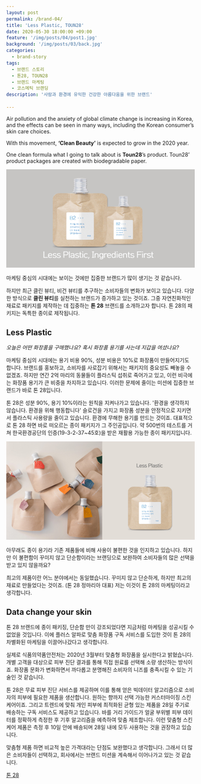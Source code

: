 ```yaml
---
layout: post
permalink: /brand-04/
title: 'Less Plastic, TOUN28'
date: 2020-05-30 18:00:00 +09:00
feature: '/img/posts/04/post1.jpg'
background: '/img/posts/03/back.jpg'
categories:
  - brand-story
tags:
  - 브랜드 스토리
  - 톤28, TOUN28
  - 브랜드 마케팅
  - 코스메틱 브랜딩
description: '사람과 환경에 유익한 건강한 아름다움을 위한 브랜드'

---
```


Air pollution and the anxiety of global climate change is increasing in Korea, and the effects can be seen in many ways, including the Korean consumer’s skin care choices. 

With this movement, **‘Clean Beauty’** is expected to grow in the 2020 year.

One clean formula what I going to talk about is **Toun28**’s product. Toun28’ product packages are created with biodegradable paper.



![톤 28](/img/posts/04/post2.jpg)

마케팅 중심의 시대에는 보이는 것에만 집중한 브랜드가 많이 생기는 것 같습니다.

하지만 최근 클린 뷰티, 비건 뷰티를 추구하는 소비자들의 변화가 보이고 있습니다. 다양한 방식으로 **클린 뷰티**를 실천하는 브랜드가 증가하고 있는 것이죠.  그중 자연친화적인 재료로 패키지를 제작하는 데 집중하는 **톤 28** 브랜드를 소개하고자 합니다. 톤 28의 패키지는 독특한 종이로 제작됩니다.



## Less Plastic

*오늘은 어떤 화장품을 구매했나요? 혹시 화장품 용기를 사는데 지갑을 여셨나요?*

마케팅 중심의 시대에는 용기 비용 90%, 성분 비용은 10%로 화장품이 만들어지기도 합니다. 브랜드를 홍보하고, 소비자를 사로잡기 위해서는 패키지의 중요성도 빼놓을 수 없겠죠. 하지만 연간 2억 마리의 동물들이 플라스틱 섭취로 죽어가고 있고, 이런 비극에는 화장품 용기가 큰 비중을 차지하고 있습니다. 이러한 문제에 줄이는 미션에 집중한 브랜드가 바로 톤 28입니다.

톤 28은 성분 90%, 용기 10%이라는 원칙을 지켜나가고 있습니다. '환경을 생각하지 않습니다. 환경을 위해 행동합니다' 슬로건을 가지고 화장품 성분을 안정적으로 지키면서 플라스틱 사용량을 줄이고 있습니다. 환경에 무해한 용기를 만드는 것이죠. 대표적으로 톤 28 하면 바로 떠오르는 종이 패키지가 그 주인공입니다. 약 500번의 테스트를 거쳐 한국환경공단의 인증(19-3-2-37~45호)을 받은 재활용 가능한 종이 패키지입니다.

![종이 패키지](/img/posts/04/post3.jpg)

아무래도 종이 용기라 기존 제품들에 비해 사용이 불편한 것을 인지하고 있습니다. 하지만 이 불편함이 꾸미지 않고 단순함이라는 브랜딩으로 보완하여 소비자들의 많은 선택을 받고 있지 않을까요?

최고의 제품이란 어느 분야에서는 동일했습니다. 꾸미지 않고 단순하게, 하지만 최고의 재료로 만들었다는 것이죠. (톤 28 정마리아 대표) 저는 이것이 톤 28의 마케팅이라고 생각합니다.

##  Data change your skin

톤 28 브랜드에 종이 패키징, 단순함 만이 강조되었다면 지금처럼 마케팅을 성공시킬 수 없었을 것입니다. 이에 플러스 알파로 맞춤 화장품 구독 서비스를 도입한 것이 톤 28의 차별화된 마케팅을 이끌어나갔다고 생각합니다.

실제로 식품의약품안전처는 2020년 3월부터 맞춤형 화장품을 실시한다고 밝혔습니다. 개별 고객을 대상으로 피부 진단 결과를 통해 직접 원료를 선택해 소량 생산하는 방식이죠. 화장품 문화가 변화하면서 까다롭고 분명해진 소비자의 니즈를 충족시킬 수 있는 기술인 것 같습니다.

톤 28은 무료 피부 진단 서비스를 제공하며 이를 통해 얻은 빅데이터 알고리즘으로 소비자의 피부에 필요한 제품을 생산합니다. 원하는 향까지 선택 가능한 커스터마이징 스킨케어이죠. 그리고 트렌드에 맞춰 개인 피부에 최적화된 균형 있는 제품을 28일 주기로 배송하는 구독 서비스도 제공하고 있습니다. 바를 거리 가이드가 얼굴 부위별 피부 데이터를 정확하게 측정한 후 기후 알고리즘을 예측하여 맞춤 제조합니다. 이런 맞춤형 스킨케어 제품은 측정 후 10일 안에 배송되며 28일 내에 모두 사용하는 것을 권장하고 있습니다.

맞춤형 제품 하면 비교적 높은 가격대라는 단점도 보완했다고 생각합니다. 그래서 더 많은 소비자들이 선택하고, 회사에서는 브랜드 미션을 계속해서 이어나가고 있는 것 같습니다.

[톤 28](https://toun28.s3.ap-northeast-2.amazonaws.com/mv/renewal_manufacturing_190709_final.mp4)  

